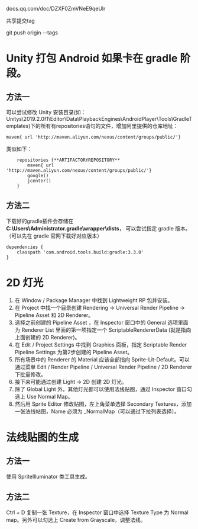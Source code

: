 docs.qq.com/doc/DZXF0ZmVNeE9qeUlr

共享提交tag

git push origin --tags

# Unity 打包 Android 如果卡在 gradle 阶段。

## 方法一

可以尝试修改 Unity 安装目录(如：Unitys\2019.2.0f1\Editor\Data\PlaybackEngines\AndroidPlayer\Tools\GradleTemplates)下的所有有repositories语句的文件，增加阿里提供的仓库地址：

```
maven{ url 'http://maven.aliyun.com/nexus/content/groups/public/'}
```

类似如下：

```
    repositories {**ARTIFACTORYREPOSITORY**
        maven{ url 'http://maven.aliyun.com/nexus/content/groups/public/'}
        google()
        jcenter()
    }
```

## 方法二

下载好的gradle插件会存储在 **C:\Users\Administrator\.gradle\wrapper\dists**， 可以尝试指定 gradle 版本。（可以先在 gradle 官网下载好对应版本）

```
dependencies {
	classpath 'com.android.tools.build:gradle:3.3.0'
}
```

# 2D 灯光

1. 在 Window / Package Manager 中找到 Lightweight RP 包并安装。
2. 在 Project 中找一个目录创建 Rendering -> Universal Render Pipeline -> Pipeline Asset 和 2D Renderer。
3. 选择之前创建的 Pipeline Asset ，在 Inspector 窗口中的 General 选项里面为 Renderer List 里面的第一项指定一个 ScriptableRendererData (就是指向上面创建的 2D Renderer)。
4. 在 Edit / Project Settings 中找到 Graphics 面板，指定 Scriptable Render Pipeline Settings 为第2步创建的 Pipeline Asset。
5. 所有场景中的 Renderer 的 Material 应该全部指向 Sprite-Lit-Default。可以通过菜单 Edit / Render Pipeline / Universal Render Pipeline / 2D Renderer 下批量修改。
6. 接下来可能通过创建 Light -> 2D 创建 2D 灯光。
7. 除了 Global Light 外，其他灯光都可以使用法线贴图，通过 Inspector 窗口勾选上 Use Normal Map。
8. 然后用 Sprite Editor 修改贴图，左上角菜单选择 Secondary Textures，添加一张法线帖图，Name 必须为 _NormalMap（可以通过下拉列表选择）。

# 法线贴图的生成

## 方法一

使用 SpriteIlluminator 类工具生成。

## 方法二

Ctrl + D 复制一张 Texture，在 Inspector 窗口中选择 Texture Type 为 Normal map。另外可以勾选上 Create from Grayscale，调整法线。